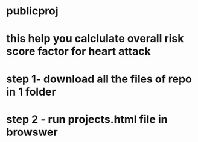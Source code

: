 # publicproj
# this help you calclulate overall risk score factor for heart attack
# step 1- download all the files of repo in 1 folder
 # step 2 - run projects.html file in browswer

